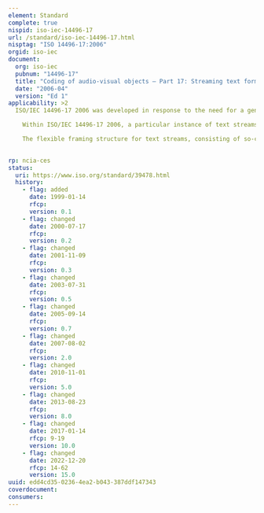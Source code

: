 ```yaml
---
element: Standard
complete: true
nispid: iso-iec-14496-17
url: /standard/iso-iec-14496-17.html
nisptag: "ISO 14496-17:2006"
orgid: iso-iec
document:
  org: iso-iec
  pubnum: "14496-17"
  title: "Coding of audio-visual objects — Part 17: Streaming text format"
  date: "2006-04"
  version: "Ed 1"
applicability: >2
  ISO/IEC 14496-17 2006 was developed in response to the need for a generic method for coding of text at very low bitrate as one of the multimedia components within an audiovisual presentation. ISO/IEC 14496-17 2006 allows for example subtitles and Karaoke song texts to be coded and transported as separate text streams at bitrates that are sufficently low for use in mobile services over IP. Target applications are in particular found in areas with severe transmission bandwidth constraints, such as mobile services over IP. However, services over broadband IP, over broadcast channels and over optical media may also benefit from the low bandwidth of ISO/IEC 14496-17 2006 text streams.  ISO/IEC 14496-17 2006 specifies a text stream as a concatenation of text access units. A text access unit contains text information of a specific format. For each text stream, the format of the text information within the text access units is signalled. Each text access unit within a text stream is intended to be displayed at a specific instance in time. Note that ISO/IEC 14496-17 2006 signals the format of the text contained in text access units, but that it does not contain any text format specification.

    Within ISO/IEC 14496-17 2006, a particular instance of text streams are 3GPP text streams. Each text access unit contained in a 3GPP text stream carries 3GPP Timed Text data, as specified in 3GPP TS 26.245. For 3GPP text streams, ISO/IEC 14496-17 2006 defines a generic framing structure suitable for transport of 3GPP text streams across a variety of networks, such as RTP for transport over IP, and MPEG-2 Systems for use in media such as broadcast and optical discs.

    The flexible framing structure for text streams, consisting of so-called TTUs (Timed Text Units), allows for easy and convenient adaptation to the various transport layers. By using TTUs, multiple small text access units can be aggregated into one transport packet, but TTUs can also be used to fragment large text access units across multiple transport packets, while providing a reasonable level of error resilience in case of packet loss or non-recoverable packet errors. For each transport layer, the most suitable TTU structure can be chosen. If so desired, the text access units can be re-partitioned into TTUs for most effective adaptation to other transport systems.

  
rp: ncia-ces
status:
  uri: https://www.iso.org/standard/39478.html
  history: 
    - flag: added
      date: 1999-01-14
      rfcp: 
      version: 0.1
    - flag: changed
      date: 2000-07-17
      rfcp: 
      version: 0.2
    - flag: changed
      date: 2001-11-09
      rfcp: 
      version: 0.3
    - flag: changed
      date: 2003-07-31
      rfcp: 
      version: 0.5
    - flag: changed
      date: 2005-09-14
      rfcp: 
      version: 0.7
    - flag: changed
      date: 2007-08-02
      rfcp: 
      version: 2.0
    - flag: changed
      date: 2010-11-01
      rfcp: 
      version: 5.0
    - flag: changed
      date: 2013-08-23
      rfcp: 
      version: 8.0
    - flag: changed
      date: 2017-01-14
      rfcp: 9-19
      version: 10.0
    - flag: changed
      date: 2022-12-20
      rfcp: 14-62
      version: 15.0
uuid: edd4cd35-0236-4ea2-b043-387ddf147343
coverdocument:
consumers:
---
```

